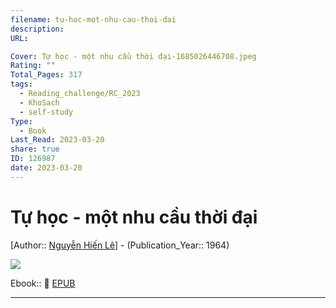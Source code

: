 ```yaml
---
filename: tu-hoc-mot-nhu-cau-thoi-dai
description: 
URL: 

Cover: Tự học - một nhu cầu thời đại-1685026446708.jpeg
Rating: ""
Total_Pages: 317
tags:
  - Reading_challenge/RC_2023
  - KhoSach
  - self-study
Type:
  - Book
Last_Read: 2023-03-20
share: true
ID: 126987
date: 2023-03-20
---
```

# Tự học - một nhu cầu thời đại
[Author:: [Nguyễn Hiến Lê](../../Nguy%E1%BB%85n%20Hi%E1%BA%BFn%20L%C3%AA.md)] - (Publication_Year:: 1964)

![](https://i.imgur.com/ZNQ7qRV.jpg)

Ebook:: 📘 [EPUB](https://onedrive.live.com/download?resid=E92BC60129512289%21136&authkey=!ALEupx-BFHlR64g)

---
